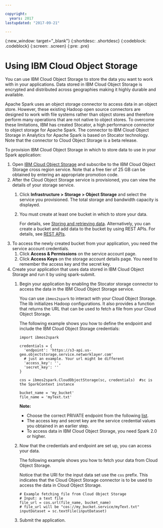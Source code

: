 ```yaml
---

copyright:
  years: 2017
lastupdated: "2017-09-21"

---
```


<!-- Attribute definitions -->
{:new_window: target="_blank"}
{:shortdesc: .shortdesc}
{:codeblock: .codeblock}
{:screen: .screen}
{:pre: .pre}

# Using IBM Cloud Object Storage

You can use IBM Cloud Object Storage to store the data you want to work
with in your applications. Data stored in IBM Cloud Object Storage is
encrypted and distributed across geographies making it highly durable
and available.


Apache Spark uses an object storage connector to access data in an
object store. However, these existing Hadoop open source connectors are
designed to work with file systems rather than object stores and
therefore perform many operations that are not native to object stores.
To overcome these limitations, IBM has created Stocator, a high
performance connector to object storage for Apache Spark. The connector
to IBM Cloud Object Storage in Analytics for Apache Spark is based on
Stocator technology. Note that the connector to Cloud Object Storage is
a beta release.



To provision IBM Cloud Object Storage in which to store data to use in
your Spark application:

1.  Open [IBM Cloud Object
    Storage](https://www.ibm.com/cloud-computing/bluemix/cloud-object-storage "(Opens in a new tab or window)")
    and subscribe to the IBM Cloud Object Storage cross region service.
    Note that a free tier of 25 GB can be obtained by entering an appropriate promotion code.
2.  After the Cloud Object Storage service is provisioned, you can view the details of your storage service.
    1.  Click **Infrastructure \> Storage \> Object  Storage** and select the service you provisioned. The total storage and bandwidth capacity is displayed.

    2.  You must create at least one bucket in which to store your data.

        For details, see [Storing and retrieving
        data](https://ibm-public-cos.github.io/crs-docs/storing-and-retrieving-objects "(Opens in a new tab or window)").  Alternatively, you can create a bucket and add data to the bucket by using REST APIs. For details, see [REST
        APIs](https://ibm-public-cos.github.io/crs-docs/about-compatibility-api "(Opens in a new tab or window)").
3.  To access the newly created bucket from your application, you need the service account credentials.
    1.  Click **Access & Permissions** on the service account page.
    2.  Click **Access Keys** on the storage account details page. You need to remember the access key and the secret key.
4.  Create your application that uses data stored in IBM Cloud Object Storage and run it by using spark-submit.
    1.  Begin your application by enabling the Stocator storage connector to access the data in the IBM Cloud Object Storage service.

        You can use `ibmos2spark` to interact with your Cloud Object Storage. The lib initializes Hadoop configurations. It also provides a function that returns the URL that can be used to fetch a file from your Cloud Object Storage.

        The following example shows you how to define the endpoint and include the IBM Cloud Object Storage credentials:
        ```
        import ibmos2spark

        credentials = {
          'endpoint': 'https://s3-api.us-geo.objectstorage.service.networklayer.com'
          # just an example. Your url might be different
          'access_key': '',
          'secret_key': ''
        }

        cos = ibmos2spark.CloudObjectStorage(sc, credentials)  #sc is the SparkContext instance

        bucket_name = 'my_bucket'
        file_name = 'myText.txt'
        ```

        **Note:**
          - Choose the correct PRIVATE endpoint from the following [list](https://ibm-public-cos.github.io/crs-docs/endpoints).
          - The access key and secret key are the service credential
            values you obtained in an earlier step.
          - To access data in IBM Cloud Object Storage, you need Spark 2.0 or higher.

    2.  Now that the credentials and endpoint are set up, you can access your data.

        The following example shows you how to fetch your data from Cloud Object Storage.

        Notice that the URI for the input data set use the `cos` prefix.
        This indicates that the Cloud Object Storage connector is to be used to access the data in Cloud Object Storage.

        ```
        # Example fetching file from Cloud Object Storage
        # Input: a text file
        file_url = cos.url(file_name, bucket_name)
        # file_url will be "cos://my_bucket.service/myText.txt"
        inputDataset = sc.textFile(inputDataset)
        ```

    3.  Submit the application.
